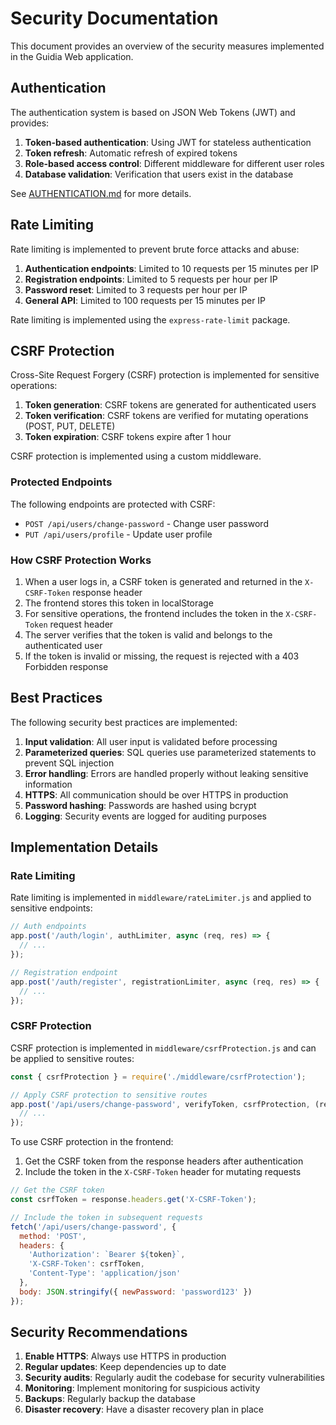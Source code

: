 # Security Documentation

This document provides an overview of the security measures implemented in the Guidia Web application.

## Authentication

The authentication system is based on JSON Web Tokens (JWT) and provides:

1. **Token-based authentication**: Using JWT for stateless authentication
2. **Token refresh**: Automatic refresh of expired tokens
3. **Role-based access control**: Different middleware for different user roles
4. **Database validation**: Verification that users exist in the database

See [AUTHENTICATION.md](./AUTHENTICATION.md) for more details.

## Rate Limiting

Rate limiting is implemented to prevent brute force attacks and abuse:

1. **Authentication endpoints**: Limited to 10 requests per 15 minutes per IP
2. **Registration endpoints**: Limited to 5 requests per hour per IP
3. **Password reset**: Limited to 3 requests per hour per IP
4. **General API**: Limited to 100 requests per 15 minutes per IP

Rate limiting is implemented using the `express-rate-limit` package.

## CSRF Protection

Cross-Site Request Forgery (CSRF) protection is implemented for sensitive operations:

1. **Token generation**: CSRF tokens are generated for authenticated users
2. **Token verification**: CSRF tokens are verified for mutating operations (POST, PUT, DELETE)
3. **Token expiration**: CSRF tokens expire after 1 hour

CSRF protection is implemented using a custom middleware.

### Protected Endpoints

The following endpoints are protected with CSRF:

- `POST /api/users/change-password` - Change user password
- `PUT /api/users/profile` - Update user profile

### How CSRF Protection Works

1. When a user logs in, a CSRF token is generated and returned in the `X-CSRF-Token` response header
2. The frontend stores this token in localStorage
3. For sensitive operations, the frontend includes the token in the `X-CSRF-Token` request header
4. The server verifies that the token is valid and belongs to the authenticated user
5. If the token is invalid or missing, the request is rejected with a 403 Forbidden response

## Best Practices

The following security best practices are implemented:

1. **Input validation**: All user input is validated before processing
2. **Parameterized queries**: SQL queries use parameterized statements to prevent SQL injection
3. **Error handling**: Errors are handled properly without leaking sensitive information
4. **HTTPS**: All communication should be over HTTPS in production
5. **Password hashing**: Passwords are hashed using bcrypt
6. **Logging**: Security events are logged for auditing purposes

## Implementation Details

### Rate Limiting

Rate limiting is implemented in `middleware/rateLimiter.js` and applied to sensitive endpoints:

```javascript
// Auth endpoints
app.post('/auth/login', authLimiter, async (req, res) => {
  // ...
});

// Registration endpoint
app.post('/auth/register', registrationLimiter, async (req, res) => {
  // ...
});
```

### CSRF Protection

CSRF protection is implemented in `middleware/csrfProtection.js` and can be applied to sensitive routes:

```javascript
const { csrfProtection } = require('./middleware/csrfProtection');

// Apply CSRF protection to sensitive routes
app.post('/api/users/change-password', verifyToken, csrfProtection, (req, res) => {
  // ...
});
```

To use CSRF protection in the frontend:

1. Get the CSRF token from the response headers after authentication
2. Include the token in the `X-CSRF-Token` header for mutating requests

```javascript
// Get the CSRF token
const csrfToken = response.headers.get('X-CSRF-Token');

// Include the token in subsequent requests
fetch('/api/users/change-password', {
  method: 'POST',
  headers: {
    'Authorization': `Bearer ${token}`,
    'X-CSRF-Token': csrfToken,
    'Content-Type': 'application/json'
  },
  body: JSON.stringify({ newPassword: 'password123' })
});
```

## Security Recommendations

1. **Enable HTTPS**: Always use HTTPS in production
2. **Regular updates**: Keep dependencies up to date
3. **Security audits**: Regularly audit the codebase for security vulnerabilities
4. **Monitoring**: Implement monitoring for suspicious activity
5. **Backups**: Regularly backup the database
6. **Disaster recovery**: Have a disaster recovery plan in place
